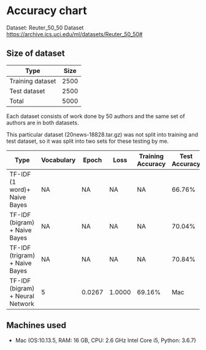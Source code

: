 # Accuracy chart

Dataset: Reuter_50_50 Dataset
https://archive.ics.uci.edu/ml/datasets/Reuter_50_50#

## Size of dataset

Type|Size|
|---|---|
|Training dataset| 2500|
|Test dataset| 2500|
|Total | 5000|

Each dataset consists of work done by 50 authors and the same set of authors 
are in both datasets.

This particular dataset (20news-18828.tar.gz) was not split into training and test dataset, so
it was split into two sets for these testing by me.

Type|Vocabulary|Epoch|Loss| Training Accuracy | Test Accuracy | Machine used | 
|---|---|---|---|---|---|---|
|TF-IDF (1 word)+ Naive Bayes | NA | NA | NA | NA | 66.76% | Mac |
|TF-IDF (bigram) + Naive Bayes | NA | NA | NA | NA | 70.04% | Mac |
|TF-IDF (trigram) + Naive Bayes | NA | NA | NA | NA | 70.84% | Mac |
|TF-IDF (bigram) + Neural Network | 5 | 0.0267 | 1.0000 | 69.16% | Mac |
 
## Machines used
* Mac (OS:10.13.5, RAM: 16 GB, CPU: 2.6 GHz Intel Core i5, Python: 3.6.7) 
